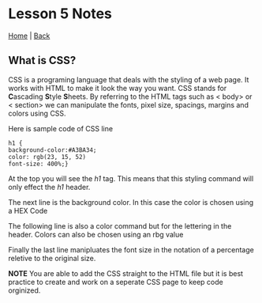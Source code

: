 # Lesson 5  Notes

[Home](/README.md) | [Back](/102-main/102TableofContents.md)

## What is CSS?

CSS is a programing language that deals with the styling of a web page.  It works with HTML to make it look the way you want. CSS stands for **C**ascading **S**tyle **S**heets. By referring to the HTML tags such as < body> or < section> we can manipulate the fonts, pixel size, spacings, margins and colors using CSS. 

Here is sample code of CSS line

    h1 {
    background-color:#A3BA34;
    color: rgb(23, 15, 52) 
    font-size: 400%;}

At the top you will see the _h1_ tag. This means that this styling command will only effect the _h1_ header. 

The next line is the background color. In this case the color is chosen using a HEX Code

The following line is also a color command but for the lettering in the header. Colors can also be chosen using an rbg value

Finally the last line manipluates the font size in the notation of a percentage reletive to the original size.

**NOTE** You are able to add the CSS straight to the HTML file but it is best practice to create and work on a seperate CSS page to keep code orginized. 